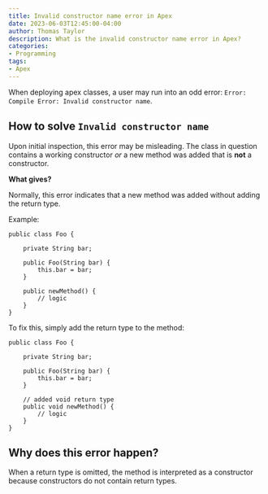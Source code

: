 ```yaml
---
title: Invalid constructor name error in Apex
date: 2023-06-03T12:45:00-04:00
author: Thomas Taylor
description: What is the invalid constructor name error in Apex?
categories:
- Programming
tags:
- Apex
---
```


When deploying apex classes, a user may run into an odd error: `Error: Compile Error: Invalid constructor name`.

## How to solve `Invalid constructor name`

Upon initial inspection, this error may be misleading. The class in question contains a working constructor _or_ a new method was added that is __not__ a constructor.

**What gives?**

Normally, this error indicates that a new method was added without adding the return type.

Example:

```apex
public class Foo {

    private String bar;

    public Foo(String bar) {
        this.bar = bar;
    }

    public newMethod() {
        // logic
    }
}
```

To fix this, simply add the return type to the method:

```apex
public class Foo {

    private String bar;

    public Foo(String bar) {
        this.bar = bar;
    }

    // added void return type
    public void newMethod() {
        // logic
    }
}
```

## Why does this error happen?

When a return type is omitted, the method is interpreted as a constructor because constructors do not contain return types.
